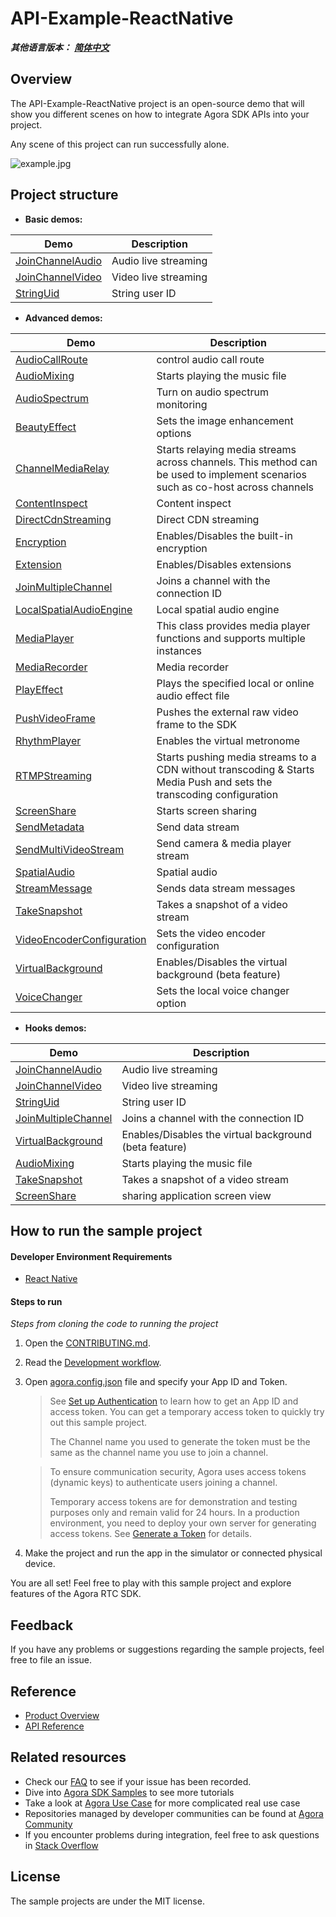 # API-Example-ReactNative

*__其他语言版本：__  [__简体中文__](README.zh.md)*

## Overview

The API-Example-ReactNative project is an open-source demo that will show you different scenes on how to integrate Agora SDK APIs into your project.

Any scene of this project can run successfully alone.

![example.jpg](example.jpg)

## Project structure

* **Basic demos:**

| Demo                                                         | Description                                        |
| ------------------------------------------------------------ | -------------------------------------------------- |
| [JoinChannelAudio](./src/examples/basic/JoinChannelAudio) | Audio live streaming |
| [JoinChannelVideo](./src/examples/basic/JoinChannelVideo) | Video live streaming |
| [StringUid](./src/examples/basic/StringUid) | String user ID |

* **Advanced demos:**

| Demo                                                         | Description                                                  |
| ------------------------------------------------------------ | ------------------------------------------------------------ |
| [AudioCallRoute](./src/examples/advanced/AudioCallRoute) | control audio call route |
| [AudioMixing](./src/examples/advanced/AudioMixing) | Starts playing the music file |
| [AudioSpectrum](./src/examples/advanced/AudioSpectrum) | Turn on audio spectrum monitoring |
| [BeautyEffect](./src/examples/advanced/BeautyEffect) | Sets the image enhancement options |
| [ChannelMediaRelay](./src/examples/advanced/ChannelMediaRelay) | Starts relaying media streams across channels. This method can be used to implement scenarios such as co-host across channels |
| [ContentInspect](./src/examples/advanced/ContentInspect) | Content inspect |
| [DirectCdnStreaming](./src/examples/advanced/DirectCdnStreaming) | Direct CDN streaming |
| [Encryption](./src/examples/advanced/Encryption) | Enables/Disables the built-in encryption |
| [Extension](./src/examples/advanced/Extension) | Enables/Disables extensions |
| [JoinMultipleChannel](./src/examples/advanced/JoinMultipleChannel) | Joins a channel with the connection ID |
| [LocalSpatialAudioEngine](./src/examples/advanced/LocalSpatialAudioEngine) | Local spatial audio engine |
| [MediaPlayer](./src/examples/advanced/MediaPlayer) | This class provides media player functions and supports multiple instances |
| [MediaRecorder](./src/examples/advanced/MediaRecorder) | Media recorder |
| [PlayEffect](./src/examples/advanced/PlayEffect) | Plays the specified local or online audio effect file |
| [PushVideoFrame](./src/examples/advanced/PushVideoFrame) | Pushes the external raw video frame to the SDK |
| [RhythmPlayer](./src/examples/advanced/RhythmPlayer) | Enables the virtual metronome |
| [RTMPStreaming](./src/examples/advanced/RTMPStreaming) | Starts pushing media streams to a CDN without transcoding & Starts Media Push and sets the transcoding configuration |
| [ScreenShare](./src/examples/advanced/ScreenShare) | Starts screen sharing |
| [SendMetadata](./src/examples/advanced/SendMetadata) | Send data stream |
| [SendMultiVideoStream](./src/examples/advanced/SendMultiVideoStream) | Send camera & media player stream |
| [SpatialAudio](./src/examples/advanced/SpatialAudio) | Spatial audio |
| [StreamMessage](./src/examples/advanced/StreamMessage) | Sends data stream messages |
| [TakeSnapshot](./src/examples/advanced/TakeSnapshot) | Takes a snapshot of a video stream |
| [VideoEncoderConfiguration](./src/examples/advanced/VideoEncoderConfiguration) | Sets the video encoder configuration |
| [VirtualBackground](./src/examples/advanced/VirtualBackground) | Enables/Disables the virtual background (beta feature) |
| [VoiceChanger](./src/examples/advanced/VoiceChanger) | Sets the local voice changer option |

* **Hooks demos:**

| Demo                                                         | Description                                        |
| ------------------------------------------------------------ | -------------------------------------------------- |
| [JoinChannelAudio](src/examples/hook/JoinChannelAudio) | Audio live streaming |
| [JoinChannelVideo](src/examples/hook/JoinChannelVideo) | Video live streaming |
| [StringUid](src/examples/hook/StringUid) | String user ID |
| [JoinMultipleChannel](src/examples/hook/JoinMultipleChannel) | Joins a channel with the connection ID |
| [VirtualBackground](src/examples/hook/VirtualBackground) | Enables/Disables the virtual background (beta feature) |
| [AudioMixing](src/renderer/examples/hook/AudioMixing/AudioMixing.tsx) | Starts playing the music file |
| [TakeSnapshot](src/renderer/examples/hook/TakeSnapshot/TakeSnapshot.tsx) | Takes a snapshot of a video stream |
| [ScreenShare](src/renderer/examples/hook/ScreenShare/ScreenShare.tsx) | sharing application screen view |
## How to run the sample project

#### Developer Environment Requirements

- [React Native](https://reactnative.dev/docs/environment-setup)

#### Steps to run

*Steps from cloning the code to running the project*

1. Open the [CONTRIBUTING.md](../CONTRIBUTING.md).
2. Read the [Development workflow](../CONTRIBUTING.md#development-workflow).
3. Open [agora.config.json](./src/config/agora.config.ts) file and specify your App ID and Token.

   > See [Set up Authentication](https://docs.agora.io/en/Agora%20Platform/token) to learn how to get an App ID and access token. You can get a temporary access token to quickly try out this sample project.
   >
   > The Channel name you used to generate the token must be the same as the channel name you use to join a channel.

   > To ensure communication security, Agora uses access tokens (dynamic keys) to authenticate users joining a channel.
   >
   > Temporary access tokens are for demonstration and testing purposes only and remain valid for 24 hours. In a production environment, you need to deploy your own server for generating access tokens. See [Generate a Token](https://docs.agora.io/en/Interactive%20Broadcast/token_server) for details.

4. Make the project and run the app in the simulator or connected physical device.

You are all set! Feel free to play with this sample project and explore features of the Agora RTC SDK.


## Feedback

If you have any problems or suggestions regarding the sample projects, feel free to file an issue.

## Reference

- [Product Overview](https://docs.agora.io/en/Interactive%20Broadcast/product_live?platform=React%20Native)
- [API Reference](https://docs.agora.io/en/Interactive%20Broadcast/API%20Reference/react_native/index.html)

## Related resources

- Check our [FAQ](https://docs.agora.io/en/faq) to see if your issue has been recorded.
- Dive into [Agora SDK Samples](https://github.com/AgoraIO) to see more tutorials
- Take a look at [Agora Use Case](https://github.com/AgoraIO-usecase) for more complicated real use case
- Repositories managed by developer communities can be found at [Agora Community](https://github.com/AgoraIO-Community)
- If you encounter problems during integration, feel free to ask questions in [Stack Overflow](https://stackoverflow.com/questions/tagged/agora.io)

## License

The sample projects are under the MIT license.
